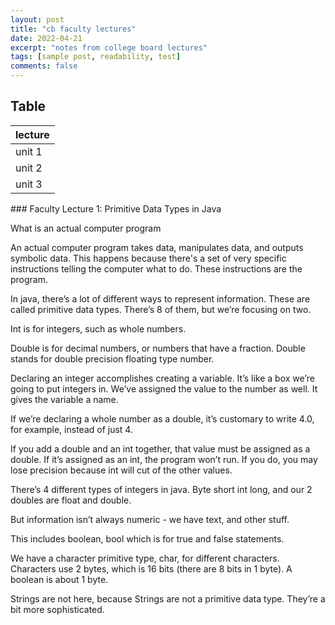 ```yaml
---
layout: post
title: "cb faculty lectures"
date: 2022-04-21
excerpt: "notes from college board lectures"
tags: [sample post, readability, test]
comments: false
---
```


## Table 

| lecture |
|--------|
| unit 1 |
| unit 2 | 
| unit 3 | 


<a id="#u1" > ### Faculty Lecture 1: Primitive Data Types in Java </a>


What is an actual computer program 

An actual computer program takes data, manipulates data, and outputs symbolic data. This happens because there's a set of very specific instructions telling the computer what to do. These instructions are the program. 

In java, there’s a lot of different ways to represent information. These are called primitive data types. There’s 8 of them, but we’re focusing on two. 

Int is for integers, such as whole numbers. 

Double is for decimal numbers, or numbers that have a fraction. Double stands for double precision floating type number. 

Declaring an integer accomplishes creating a variable. It’s like a box we’re going to put integers in. We’ve assigned the value to the number as well. It gives the variable a name. 

If we’re declaring a whole number as a double, it’s customary to write 4.0, for example, instead of just 4. 

If you add a double and an int together, that value must be assigned as a double. If it’s assigned as an int, the program won’t run. If you do, you may lose precision because int will cut of the other values. 

There’s 4 different types of integers in java. Byte short int long, and our 2 doubles are float and double. 

But information isn’t always numeric - we have text, and other stuff. 

This includes boolean, bool which is for true and false statements. 

We have a character primitive type, char, for different characters. Characters use 2 bytes, which is 16 bits (there are 8 bits in 1 byte). A boolean is about 1 byte. 

Strings are not here, because Strings are not a primitive data type. They’re a bit more sophisticated. 


